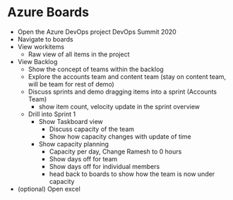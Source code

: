 # Azure Boards

- Open the Azure DevOps project DevOps Summit 2020
- Navigate to boards
- View workitems
  - Raw view of all items in the project
- View Backlog
  - Show the concept of teams within the backlog
  - Explore the accounts team and content team (stay on content team, will be team for rest of demo)
  - Discuss sprints and demo dragging items into a sprint (Accounts Team)
    - show item count, velocity update in the sprint overview
  - Drill into Sprint 1
    - Show Taskboard view
      - Discuss capacity of the team
      - Show how capacity changes with update of time
    - Show capacity planning
      - Capacity per day, Change Ramesh to 0 hours
      - Show days off for team
      - Show days off for individual members
      - head back to boards to show how the team is now under capacity
- (optional) Open excel